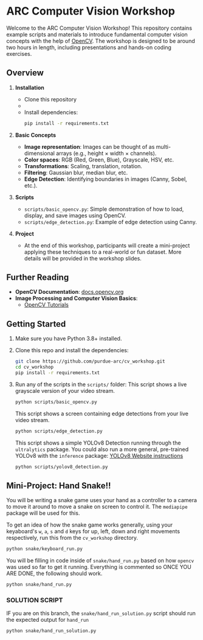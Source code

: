 # ARC Computer Vision Workshop

Welcome to the ARC Computer Vision Workshop! This repository contains example scripts and materials to introduce fundamental computer vision concepts with the help of [OpenCV](https://opencv.org/). The workshop is designed to be around two hours in length, including presentations and hands-on coding exercises.

## Overview

1. **Installation**  
   - Clone this repository  
   - 
   - Install dependencies:
     ```bash
     pip install -r requirements.txt
     ```
   
2. **Basic Concepts**  
   - **Image representation**: Images can be thought of as multi-dimensional arrays (e.g., height × width × channels).
   - **Color spaces**: RGB (Red, Green, Blue), Grayscale, HSV, etc.
   - **Transformations**: Scaling, translation, rotation.
   - **Filtering**: Gaussian blur, median blur, etc.
   - **Edge Detection**: Identifying boundaries in images (Canny, Sobel, etc.).

3. **Scripts**  
   - `scripts/basic_opencv.py`: Simple demonstration of how to load, display, and save images using OpenCV.  
   - `scripts/edge_detection.py`: Example of edge detection using Canny.

4. **Project**  
   - At the end of this workshop, participants will create a mini-project applying these techniques to a real-world or fun dataset. More details will be provided in the workshop slides.

## Further Reading

- **OpenCV Documentation**: [docs.opencv.org](https://docs.opencv.org/)  
- **Image Processing and Computer Vision Basics**:  
  - [OpenCV Tutorials](https://docs.opencv.org/master/d9/df8/tutorial_root.html)

## Getting Started

1. Make sure you have Python 3.8+ installed.  
2. Clone this repo and install the dependencies:
   ```bash
   git clone https://github.com/purdue-arc/cv_workshop.git
   cd cv_workshop
   pip install -r requirements.txt
3. Run any of the scripts in the `scripts/` folder:
   This script shows a live grayscale version of your video stream.
   ```bash
   python scripts/basic_opencv.py
   ```

   This script shows a screen containing edge detections from your live video stream.
   ```bash
   python scripts/edge_detection.py
   ```

   This script shows a simple YOLOv8 Detection running through the `ultralytics` package. You could also run a more general, pre-trained YOLOv8 with the `inference` package: [YOLOv8 Website instructions](https://yolov8.com/)
   ```bash
   python scripts/yolov8_detection.py
   ```

## Mini-Project: Hand Snake!!

You will be writing a snake game uses your hand as a controller to a camera to move it around to move a snake on screen to control it. The `mediapipe` package will be used for this. 

To get an idea of how the snake game works generally, using your keyaboard's `w`, `a`, `s` and `d` keys for up, left, down and right movements respectively, run this from the `cv_workshop` directory.
```bash
python snake/keyboard_run.py
```

You will be filling in code inside of `snake/hand_run.py` based on how `opencv` was used so far to get it running. Everything is commented so ONCE YOU ARE DONE, the following should work.

```bash
python snake/hand_run.py
```

### SOLUTION SCRIPT

IF you are on this branch, the `snake/hand_run_solution.py` script should run the expected output for `hand_run`
```bash
python snake/hand_run_solution.py
```